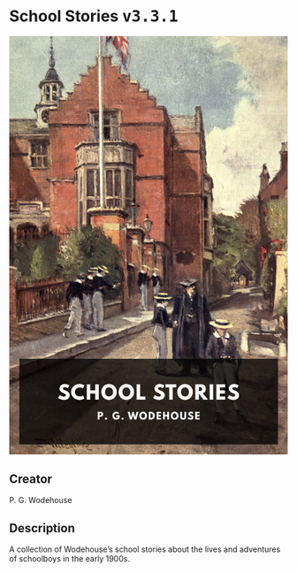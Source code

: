 
# School Stories <kbd>v3.3.1</kbd>

<center>
  <img src="./cover-1024.jpg"/>
</center>

## Creator
P. G. Wodehouse

## Description
A collection of Wodehouse’s school stories about the lives and adventures of schoolboys in the early 1900s.
